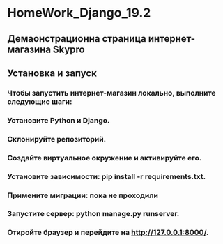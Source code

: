 # HomeWork_Django_19.2
## Демаонстрационна страница интернет-магазина Skypro

## Установка и запуск
### Чтобы запустить интернет-магазин локально, выполните следующие шаги:

### Установите Python и Django.
### Склонируйте репозиторий.
### Создайте виртуальное окружение и активируйте его.
### Установите зависимости: pip install -r requirements.txt.
### Примените миграции: пока не проходили
### Запустите сервер: python manage.py runserver.
### Откройте браузер и перейдите на http://127.0.0.1:8000/.
